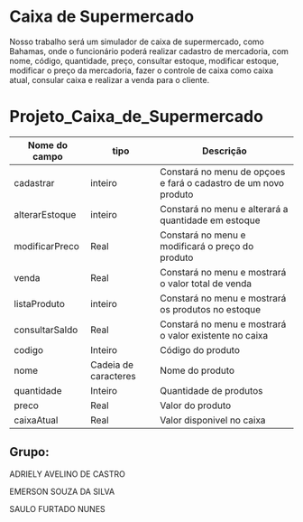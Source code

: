 # Caixa de Supermercado
Nosso trabalho será um simulador de caixa de supermercado, como Bahamas, onde o funcionário poderá realizar cadastro de mercadoria, com nome, código, quantidade, preço,  consultar estoque, modificar estoque, modificar o preço da mercadoria, fazer o controle de caixa como caixa atual, consular caixa e realizar a venda para o cliente.
# Projeto_Caixa_de_Supermercado

|Nome do campo|tipo| Descrição|
|-------------|----|----------|
|cadastrar | inteiro  |Constará no menu de opçoes e fará o cadastro de um novo produto|
|alterarEstoque|inteiro|Constará no menu e alterará a quantidade em estoque|
|modificarPreco|Real|Constará no menu e modificará o preço do produto|
|venda|Real|Constará no menu e mostrará o valor total de venda|
|listaProduto|inteiro|Constará no menu e mostrará os produtos no estoque|
|consultarSaldo|Real|Constará no menu e mostrará o valor existente no caixa|
|codigo|Inteiro|Código do produto|
|nome|Cadeia de caracteres|Nome do produto|
|quantidade|Inteiro|Quantidade de produtos|
|preco|Real|Valor do produto|
|caixaAtual|Real|Valor disponivel no caixa|

##  Grupo:

ADRIELY AVELINO DE CASTRO

EMERSON SOUZA DA SILVA

SAULO FURTADO NUNES
